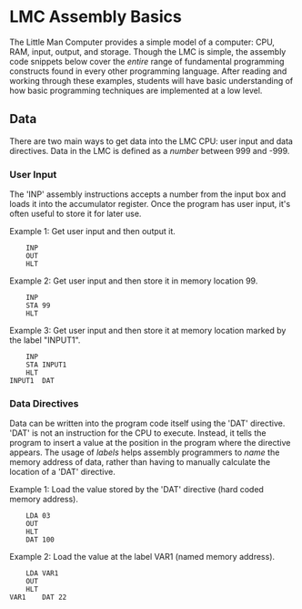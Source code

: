 # LMC Assembly Basics
The Little Man Computer provides a simple model of a computer: CPU, RAM, input, output, and storage. Though the LMC is simple, the assembly code snippets below cover the *entire* range of fundamental programming constructs found in every other programming language. After reading and working through these examples, students will have basic understanding of how basic programming techniques are implemented at a low level.

## Data
There are two main ways to get data into the LMC CPU: user input and data directives. Data in the LMC is defined as a *number* between 999 and -999.

### User Input
The 'INP' assembly instructions accepts a number from the input box and loads it into the accumulator register. Once the program has user input, it's often useful to store it for later use.

Example 1: Get user input and then output it.
```
	INP
	OUT
	HLT
```

Example 2: Get user input and then store it in memory location 99.
```
	INP
	STA 99
	HLT
```

Example 3: Get user input and then store it at memory location marked by the label "INPUT1".
```
	INP
	STA INPUT1
	HLT
INPUT1	DAT
```

### Data Directives
Data can be written into the program code itself using the 'DAT' directive. 'DAT' is not an instruction for the CPU to execute. Instead, it tells the program to insert a value at the position in the program where the directive appears. The usage of *labels* helps assembly programmers to *name* the memory address of data, rather than having to manually calculate the location of a 'DAT' directive.

Example 1: Load the value stored by the 'DAT' directive (hard coded memory address).
```
	LDA 03
	OUT
	HLT
	DAT 100
``` 

Example 2: Load the value at the label VAR1 (named memory address).
```
	LDA VAR1
	OUT
	HLT
VAR1	DAT 22
```



